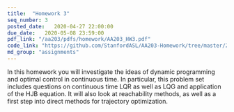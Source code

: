 ```yaml
---
title:  "Homework 3"
seq_number: 3
posted_date:   2020-04-27 22:00:00
due_date:   2020-05-08 23:59:00
pdf_link: "/aa203/pdfs/homework/AA203_HW3.pdf"
code_link: "https://github.com/StanfordASL/AA203-Homework/tree/master/2020/HW3/ChemicalReaction"
md_group: "assignments"
---
```


In this homework you will investigate the ideas of dynamic programming and optimal control in continuous time. In particular, this problem set includes questions on continuous time LQR as well as LQG and application of the HJB equation. It will also look at reachability methods, as well as a first step into direct methods for trajectory optimization. 